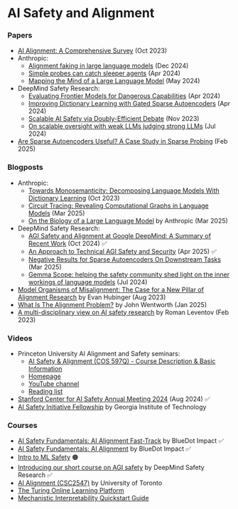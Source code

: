 # AI Safety and Alignment

### Papers

* [AI Alignment: A Comprehensive Survey](https://arxiv.org/abs/2310.19852) (Oct 2023)
* Anthropic:
  * [Alignment faking in large language models](https://www.anthropic.com/research/alignment-faking) (Dec 2024)
  * [Simple probes can catch sleeper agents](https://www.anthropic.com/research/probes-catch-sleeper-agents) (Apr 2024)
  * [Mapping the Mind of a Large Language Model](https://www.anthropic.com/research/mapping-mind-language-model) (May 2024)
* DeepMind Safety Research:
  * [Evaluating Frontier Models for Dangerous Capabilities](https://arxiv.org/abs/2403.13793) (Apr 2024)
  * [Improving Dictionary Learning with Gated Sparse Autoencoders](https://arxiv.org/abs/2404.16014) (Apr 2024)
  * [Scalable AI Safety via Doubly-Efficient Debate](https://arxiv.org/abs/2311.14125) (Nov 2023)
  * [On scalable oversight with weak LLMs judging strong LLMs](https://arxiv.org/abs/2407.04622) (Jul 2024)
* [Are Sparse Autoencoders Useful? A Case Study in Sparse Probing](https://arxiv.org/abs/2502.16681) (Feb 2025)

### Blogposts

* Anthropic:
  * [Towards Monosemanticity: Decomposing Language Models With Dictionary Learning](https://transformer-circuits.pub/2023/monosemantic-features/index.html) (Oct 2023)
  * [Circuit Tracing: Revealing Computational Graphs in Language Models](https://transformer-circuits.pub/2025/attribution-graphs/methods.html) (Mar 2025)
  * [On the Biology of a Large Language Model](https://transformer-circuits.pub/2025/attribution-graphs/biology.html) by Anthropic (Mar 2025)
* DeepMind Safety Research:
  * [AGI Safety and Alignment at Google DeepMind: A Summary of Recent Work](https://deepmindsafetyresearch.medium.com/agi-safety-and-alignment-at-google-deepmind-a-summary-of-recent-work-8e600aca582a) (Oct 2024) ✅
  * [An Approach to Technical AGI Safety and Security](https://deepmindsafetyresearch.medium.com/an-approach-to-technical-agi-safety-and-security-25928819fbc6) (Apr 2025) ✅
  * [Negative Results for Sparse Autoencoders On Downstream Tasks](https://deepmindsafetyresearch.medium.com/negative-results-for-sparse-autoencoders-on-downstream-tasks-and-deprioritising-sae-research-6cadcfc125b9) (Mar 2025)
  * [Gemma Scope: helping the safety community shed light on the inner workings of language models](https://deepmind.google/discover/blog/gemma-scope-helping-the-safety-community-shed-light-on-the-inner-workings-of-language-models/) (Jul 2024)
* [Model Organisms of Misalignment: The Case for a New Pillar of Alignment Research](https://www.lesswrong.com/posts/ChDH335ckdvpxXaXX/model-organisms-of-misalignment-the-case-for-a-new-pillar-of-1) by Evan Hubinger (Aug 2023)
* [What Is The Alignment Problem?](https://www.lesswrong.com/posts/dHNKtQ3vTBxTfTPxu/what-is-the-alignment-problem) by John Wentworth (Jan 2025)
* [A multi-disciplinary view on AI safety research](https://www.alignmentforum.org/posts/opE6L8jBTTNAyaDbB/a-multi-disciplinary-view-on-ai-safety-research) by Roman Leventov (Feb 2023)

### Videos

* Princeton University AI Alignment and Safety seminars:
  * [AI Safety & Alignment (COS 597Q) - Course Description & Basic Information](https://sites.google.com/view/cos598aisafety/)
  * [Homepage](https://pli.princeton.edu/events/princeton-ai-alignment-and-safety-seminar)
  * [YouTube channel](https://www.youtube.com/@PrincetonPLI/featured)
  * [Reading list](https://docs.google.com/spreadsheets/d/1xaPjEsWBnlBI2maz6k64z11A99USU7ahaC2V615FGjQ/edit?gid=848424154#gid=848424154)
* [Stanford Center for AI Safety Annual Meeting 2024](https://www.cs.stanford.edu/events/affiliates-events/stanford-center-ai-safety-annual-meeting-2024) (Aug 2024) ✅
* [AI Safety Initiative Fellowship](https://docs.google.com/document/d/1BAw0oX4eyVBXvz_58MeAINmZqonIjHdrsXq9KX1_JFo) by Georgia Institute of Technology

### Courses

* [AI Safety Fundamentals: AI Alignment Fast-Track](https://course.aisafetyfundamentals.com/alignment-fast-track) by BlueDot Impact ✅
* [AI Safety Fundamentals: AI Alignment](https://course.aisafetyfundamentals.com/alignment) by BlueDot Impact ✅
* [Intro to ML Safety](https://course.mlsafety.org) 🟠
* [Introducing our short course on AGI safety](https://deepmindsafetyresearch.medium.com/introducing-our-short-course-on-agi-safety-1072adb7912c) by DeepMind Safety Research ✅
* [AI Alignment (CSC2547)](https://alignment-w2024.notion.site/CSC2547-AI-Alignment-b44359978f3a4a8f95c90adb0a6e7d53) by University of Toronto
* [The Turing Online Learning Platform](https://www.turing.ac.uk/courses?utm_source=LinkedIn&utm_medium=Text_link&utm_campaign=Turing-Online-Learning-Platform)
* [Mechanistic Interpretability Quickstart Guide](https://www.neelnanda.io/mechanistic-interpretability/quickstart)
